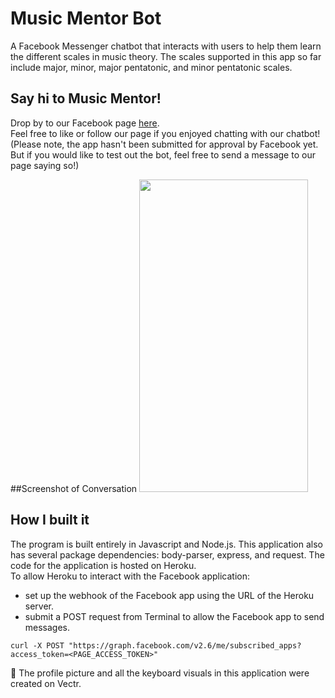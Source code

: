 # Music Mentor Bot

A Facebook Messenger chatbot that interacts with users to help them learn the different scales in music theory. The scales supported in this app so far include major, minor, major pentatonic, and minor pentatonic scales.

## Say hi to Music Mentor!
Drop by to our Facebook page <a href="https://www.facebook.com/Music-Mentor-237936159963445/" target="_blank">here</a>.    
Feel free to like or follow our page if you enjoyed chatting with our chatbot!    
(Please note, the app hasn't been submitted for approval by Facebook yet. But if you would like to test out the bot, feel free to send a message to our page saying so!)

##Screenshot of Conversation
<img src="https://github.com/anthonyc1/music-mentor-bot/blob/master/assets/music-mentor-bot-convo.jpg?raw=true" width = 270px height = 500px>

## How I built it
The program is built entirely in Javascript and Node.js. This application also has several package dependencies: body-parser, express, and request. The code for the application is hosted on Heroku.    
To allow Heroku to interact with the Facebook application:   
* set up the webhook of the Facebook app using the URL of the Heroku server.
* submit a POST request from Terminal to allow the Facebook app to send messages.    
````
curl -X POST "https://graph.facebook.com/v2.6/me/subscribed_apps?access_token=<PAGE_ACCESS_TOKEN>"
````    
:musical_keyboard: The profile picture and all the keyboard visuals in this application were created on Vectr.

